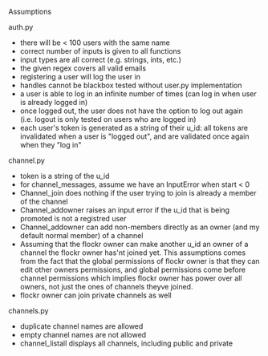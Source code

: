 Assumptions

auth.py
- there will be < 100 users with the same name
- correct number of inputs is given to all functions
- input types are all correct (e.g. strings, ints, etc.)
- the given regex covers all valid emails
- registering a user will log the user in
- handles cannot be blackbox tested without user.py implementation
- a user is able to log in an infinite number of times (can log in when user is already logged in)
- once logged out, the user does not have the option to log out again \
(i.e. logout is only tested on users who are logged in)
- each user's token is generated as a string of their u_id: all tokens are \
invalidated when a user is "logged out", and are validated once again when they "log in"

channel.py

- token is a string of the u_id
- for channel_messages, assume we have an InputError when start < 0
- Channel_join does nothing if the user trying to join is already a member of the channel
- Channel_addowner raises an input error if the u_id that is being promoted is not a registred user
- Channel_addowner can add non-members directly as an owner (and my default normal member) of a channel
- Assuming that the flockr owner can make another u_id an owner of a channel the flockr owner 
    has'nt joined yet. This assumptions comes from the fact that the global permissions of
    flockr owner is that they can edit other owners permissions, and global permissions come
    before channel permissions which implies flockr owner has power over all owners, not just
    the ones of channels theyve joined.
- flockr owner can join private channels as well

channels.py
- duplicate channel names are allowed
- empty channel names are not allowed
- channel_listall displays all channels, including public and private